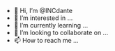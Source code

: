 - 👋 Hi, I’m @INCdante
- 👀 I’m interested in ...
- 🌱 I’m currently learning ...
- 💞️ I’m looking to collaborate on ...
- 📫 How to reach me ...

<!---
INCdante/INCdante is a ✨ special ✨ repository because its `README.md` (this file) appears on your GitHub profile.
You can click the Preview link to take a look at your changes.
--->
